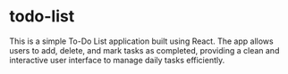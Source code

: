 # todo-list
This is a simple To-Do List application built using React. The app allows users to add, delete, and mark tasks as completed, providing a clean and interactive user interface to manage daily tasks efficiently.
